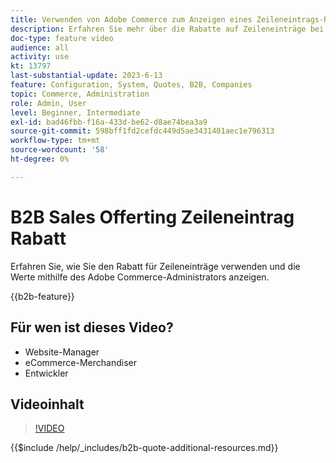 ```yaml
---
title: Verwenden von Adobe Commerce zum Anzeigen eines Zeileneintrags-Rabatts für ein Angebot
description: Erfahren Sie mehr über die Rabatte auf Zeileneinträge bei einem B2B-Angebot in Adobe Commerce
doc-type: feature video
audience: all
activity: use
kt: 13797
last-substantial-update: 2023-6-13
feature: Configuration, System, Quotes, B2B, Companies
topic: Commerce, Administration
role: Admin, User
level: Beginner, Intermediate
exl-id: bad46fbb-f16a-433d-be62-d8ae74bea3a9
source-git-commit: 598bff1fd2cefdc449d5ae3431401aec1e796313
workflow-type: tm+mt
source-wordcount: '58'
ht-degree: 0%

---
```


# B2B Sales Offerting Zeileneintrag Rabatt

Erfahren Sie, wie Sie den Rabatt für Zeileneinträge verwenden und die Werte mithilfe des Adobe Commerce-Administrators anzeigen.

{{b2b-feature}}

## Für wen ist dieses Video?

- Website-Manager
- eCommerce-Merchandiser
- Entwickler

## Videoinhalt

>[!VIDEO](https://video.tv.adobe.com/v/3420415?learn=on)

{{$include /help/_includes/b2b-quote-additional-resources.md}}
